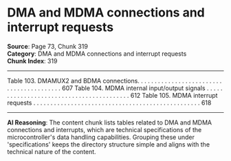# DMA and MDMA connections and interrupt requests

**Source**: Page 73, Chunk 319  
**Category**: DMA and MDMA connections and interrupt requests  
**Chunk Index**: 319

---

Table 103. DMAMUX2 and BDMA connections. . . . . . . . . . . . . . . . . . . . . . . . . . . . . . . . . . . . . . . . . 607
Table 104. MDMA internal input/output signals . . . . . . . . . . . . . . . . . . . . . . . . . . . . . . . . . . . . . . . . . 612
Table 105. MDMA interrupt requests . . . . . . . . . . . . . . . . . . . . . . . . . . . . . . . . . . . . . . . . . . . . . . . . . 618

---

**AI Reasoning**: The content chunk lists tables related to DMA and MDMA connections and interrupts, which are technical specifications of the microcontroller's data handling capabilities. Grouping these under 'specifications' keeps the directory structure simple and aligns with the technical nature of the content.
